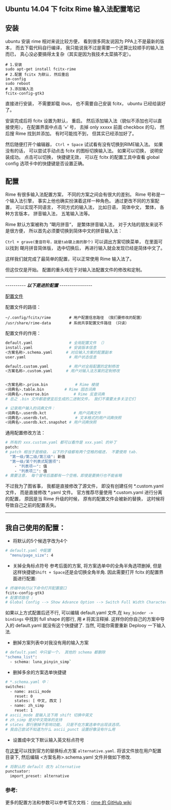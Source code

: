 Ubuntu 14.04 下 fcitx Rime 输入法配置笔记
-----------------


## 安装
ubuntu 安装 rime 相对来说比较方便， 看到很多网友说因为 PPA上不是最新的版本， 而去下载代码自行编译， 我只能说我不过是需要一个还算比较顺手的输入法而已， 真心没必要搞得太复杂（其实是因为我技术太菜搞不定）。 
```shell
# 1.安装
sudo apt-get install fcitx-rime
# 2.配置 fcitx 为默认. 然后重启
im-config
sudo reboot
# 3.添加输入法
fcitx-config-gtk3
```
直接进行安装， 不需要卸载 ibus， 也不需要自己安装 fcitx， ubuntu 已经给装好了。

安装完成后将 fcitx 设置为默认， 重启。 然后添加输入法（貌似不添加也可以直接使用）， 在配置界面中点击 ’+‘ 号， 去掉 only xxxxx 前面 checkbox 的勾， 然后搜 Rime 找到并添加。 有时可能找不到， 但其实已经添加好了。

然后随便打开个编辑器， `Ctrl + Space` 试试看有没有切换到RIME输入法。
如果没有的话， 可以尝试手动点击 fcitx 的图标切换输入法。 如果可以切换， 说明安装成功。
点击可以切换， 快捷键无效， 可以在 fcitx 的配置工具中查看 global config 选项卡中的快捷键是否设置正确。


## 配置

Rime 有很多输入法配置方案， 不同的方案之间会有很大的差别。 Rime 号称是一个输入法引擎， 事实上他也确实扮演着这样一种角色。 通过更改不同的方案配置， 可以实现不同语言， 不同方式的输入法， 比如日语， 简体中文， 繁体， 各种方言版本， 拼音输入法， 五笔输入法等。 

Rime 默认方案被称为 ”朙月拼音“， 是繁体拼音输入法， 对于大陆的朋友来说不是很方便， 所以首先必须要切换到简体中文的拼音输入法： 

`Ctrl + grave(重音符号，就是tab键上面的那个)`  可以调出方案切换菜单， 在里面可以找到 朙月拼音简体版， 选中切换后， 再进行输入就会发现已经是简体中文了。 

这样我们就完成了最简单的配置，可以正常使用 Rime 输入法了。 

但这仅仅是开始。 配置的重头戏在于对输入法配置文件的修改和定制。

---------------------------------------------------

---------- _**以下是进阶配置**_ ----------------

[配置文件](https://gist.github.com/Chunlin-Li/d85292f8b62514e7753df5d1b722026f)

配置文件的路径：
```
~/.config/fcitx/rime		# 用户配置信息路径 （我们要修改的配置）
/usr/share/rime-data		# 系统共享配置文件路径 （只读）
```

配置文件的作用：
```bash
default.yaml				# 全局配置文件 （）
install.yaml				# 安装版本信息
<方案名称>.schema.yaml		# 对应输入方案的配置副本
user.yaml					# 用户状态信息

default.custom.yaml 		# 用户对全局配置的定制修改
<方案名称>.custom.yaml		# 用户对输入法方案的定制修改


<方案名称>.prism.bin			# Rime 棱镜
<词典名>.table.bin			# Rime 固态词典
<词典名>.reverse.bin			# Rime 反查词典
# 总之 .bin 文件都是便宜后生成的二进制文件， 我们不需要太多关注它们

# 记录用户输入的词典文件：
<词典名>.userdb.kct			# 用户词典文件
<词典名>.userdb.txt、			# 文本格式的用户词典快照
<词典名>.userdb.kct.snapshot # 用户词典快照
```

通用配置修改方法：
```bash
# 所有的 xxx.custom.yaml 都可以看作是 xxx.yaml 的补丁
patch:
# patch 相当于是根级， 以下的子级都有两个空格的缩进， 不要使用 tab. 
  "第一级/第二级/第三级": 新值
  "第一级/某个列表式配置项": 
    - "列表项一": 值
    - "列表项二": 值
# 需要注意， 每个冒号后面都有一个空格，即使是要换行也不能省略
```

不过我为了图省事， 我都是直接修改了源文件， 即没有创建任何  *.custom.yaml 文件， 而是直接修改 *.yaml 文件。  官方推荐尽量使用 *.custom.yaml 进行分离的配置， 原因是当 Rime 升级的时候， 原有的配置文件会被新的替换， 这时候将导致自己之前的配置丢失。 

----------------------------

## 我自己使用的配置：

* 将默认的5个候选字改为4个

```bash
# default.yaml 中配置
  "menu/page_size": 4
```

* 关掉全角标点符号
 参考后面的方案, 将方案选单中的全角半角选项删掉, 但是这样快捷键`Shift + Space`还是会切换全角半角. 因此需要打开 fcitx 的配置界面进行配置: 
```bash
# 终端中执行以下命令打开配置窗口
fcitx-config-gtk3
# 配置项路径 : 
# Global Config --> Show Advance Option --> Switch Full Width Character Mode
```
如果以上方式配置后还不行, 可以编辑 default.yaml 文件,在 `key_binder -> bindings` 中找到 full shape 的那行, 用 `#` 将其注释掉. 这样你的你自己的方案中导入的 default.yaml 就没有这个快捷键了. 当然, 可能你需要重新 Deplooy 一下输入法.

* 删掉方案列表中对我没有用的输入方案

```bash
# default.yaml 中只留一个， 其他的 schema 都删除
"schema_list":
  - schema: luna_pinyin_simp`
```
* 删掉多余的方案选单快捷键
```bash
# *.schema.yaml 中：
switches:
  - name: ascii_mode
    reset: 0
    states: [ 中文, 西文 ]
  - name: zh_simp
    reset: 1
# ascii_mode 是输入法下用 shift 切换中英文
# zh_simp 是对中文简体的支持
# states 那行删掉不影响功能， 只是不在方案选单中出现该选项。
# 我自己尝试不知道为什么 ascii_punct 设置好像没有什么用
```
* 设置成中文下默认输入英文标点符号

 在[这里](https://gist.github.com/lotem/2334409)可以找到官方的替换标点方案 `alternative.yaml`. 将该文件放在用户配置目录下, 然后编辑 <方案名称>.schema.yaml 文件并做如下修改.

```bash
# 将默认的 default 改为 alternative
punctuator:
  import_preset: alternative
```

### 参考: 

更多的配置方法和参数可以参考官方文档： [rime 的 GitHub wiki](https://github.com/rime/home/wiki)



